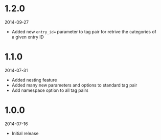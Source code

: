 # 1.2.0

2014-09-27

- Added new `entry_id=` parameter to tag pair for retrive the categories of a given entry ID

# 1.1.0

2014-07-31

- Added nesting feature
- Added many new parameters and options to standard tag pair
- Add namespace option to all tag pairs

# 1.0.0

2014-07-16

- Initial release
